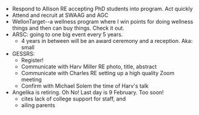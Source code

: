 - Respond to Allison RE accepting PhD students into program. Act quickly
- Attend and recruit at SWAAG and AGC
- WellonTarget--a wellness program where I win points for doing wellness things and then can buy things. Check it out.
- ARSC: going to one big event every 5 years.
	- 4 years in between will be an award ceremony and a reception. Aka: small
- GESSRS: 
	- Register!
	- Communicate with Harv Miller RE photo, title, abstract
	- Communicate with Charles RE setting up a high quality Zoom meeting
	- Confirm with Michael Solem the time of Harv's talk
- Angelika is retiring. Oh No! Last day is 9 February. Too soon!
	- cites lack of college support for staff, and
	- ailing parents